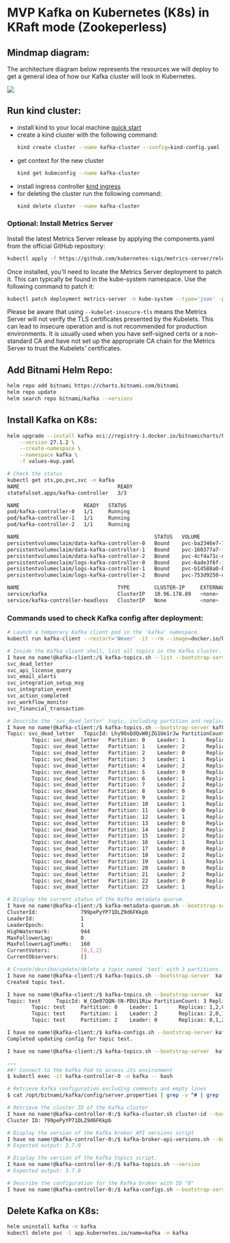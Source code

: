 # MVP Kafka on Kubernetes (K8s) in KRaft mode (Zookeperless)

## Mindmap diagram:
The architecture diagram below represents the resources we will deploy to get a general idea of how our Kafka cluster will look in Kubernetes.

[![](https://mermaid.ink/img/pako:eNqlVVtvmzAU_iuW-woROBcN8rjsaZpUqdNemj649nGDcDCyId3U9r_PgPFCWEii8gDY3-UcX479hpnigFP8omm5Qz832wIhUz93zS3O62cImaxNBXqLG3AIU5FTVNA9mJIy6BkItUBoDuzxe0t5AH3IGDz1eP898ipsImH0z6I3iR67L1NFpZWUoMMI3SvuvaDgl2zjsW08to3HtucMydiQjA3JVYblgR272aYd8_2vr4jTiobjwT8NufEENz7hkgkuOeHOW65UL-ZyDosJ7mkOywkumVpUtx1QGIbdJJ0D5kMg9kB8DlgMAeIBcg5Y_j87u-MbyrsrjcGczUZdO6BcgjEdMrPimau1mVSMyjSJErvT3vsRXh0r_nSs-OpY5NOx3CS7JfdlwiQ1ZgMC5V8MEpmU6d2crBgsA2MD5ZDeCSHcf_ia8WqXLsrf64HUH03OQAjGougGA9MdXF6eJDfJX5XOQTt1FDGWJDeoS8WddLVizNOvktoF63Ne2ecmqVM22V4O6rVHW8XN2voUiwK3u4K-nuwQj1htWQdtqbZv0vSscYD3oPc04_aiemvYW1ztYG_vm9T-chC0llVzhn5YKq0r9fCnYDitdA0Brkt73sEmo_a83eNUUGl87zeeVUr7TmibP7obsb0YP_4CDE1MZg?type=png)](https://mermaid.live/edit#pako:eNqlVVtvmzAU_iuW-woROBcN8rjsaZpUqdNemj649nGDcDCyId3U9r_PgPFCWEii8gDY3-UcX479hpnigFP8omm5Qz832wIhUz93zS3O62cImaxNBXqLG3AIU5FTVNA9mJIy6BkItUBoDuzxe0t5AH3IGDz1eP898ipsImH0z6I3iR67L1NFpZWUoMMI3SvuvaDgl2zjsW08to3HtucMydiQjA3JVYblgR272aYd8_2vr4jTiobjwT8NufEENz7hkgkuOeHOW65UL-ZyDosJ7mkOywkumVpUtx1QGIbdJJ0D5kMg9kB8DlgMAeIBcg5Y_j87u-MbyrsrjcGczUZdO6BcgjEdMrPimau1mVSMyjSJErvT3vsRXh0r_nSs-OpY5NOx3CS7JfdlwiQ1ZgMC5V8MEpmU6d2crBgsA2MD5ZDeCSHcf_ia8WqXLsrf64HUH03OQAjGougGA9MdXF6eJDfJX5XOQTt1FDGWJDeoS8WddLVizNOvktoF63Ne2ecmqVM22V4O6rVHW8XN2voUiwK3u4K-nuwQj1htWQdtqbZv0vSscYD3oPc04_aiemvYW1ztYG_vm9T-chC0llVzhn5YKq0r9fCnYDitdA0Brkt73sEmo_a83eNUUGl87zeeVUr7TmibP7obsb0YP_4CDE1MZg)


## Run kind cluster:
- install kind to your local machine [quick start](https://kind.sigs.k8s.io/docs/user/quick-start/#installation)
- create a kind cluster with the following command:
    ```bash
    kind create cluster --name kafka-cluster --config=kind-config.yaml 
    ``` 
- get context for the new cluster
    ```bash
    kind get kubeconfig --name kafka-cluster
    ```
- install ingress controller [kind ingress](https://kind.sigs.k8s.io/docs/user/ingress)
- for deleting the cluster run the following command:
    ```bash
    kind delete cluster --name kafka-cluster
    ```
### Optional: Install Metrics Server
Install the latest Metrics Server release by applying the components.yaml from the official GitHub repository:
```bash
kubectl apply -f https://github.com/kubernetes-sigs/metrics-server/releases/latest/download/components.yaml
```

Once installed, you'll need to locate the Metrics Server deployment to patch it. This can typically be found in the kube-system namespace. Use the following command to patch it:

```bash
kubectl patch deployment metrics-server -n kube-system --type='json' -p='[{"op": "add", "path": "/spec/template/spec/containers/0/args/-", "value": "--kubelet-insecure-tls"}]'
```
Please be aware that using `--kubelet-insecure-tls` means the Metrics Server will not verify the TLS certificates presented by the Kubelets. This can lead to insecure operation and is not recommended for production environments. It is usually used when you have self-signed certs or a non-standard CA and have not set up the appropriate CA chain for the Metrics Server to trust the Kubelets' certificates.

## Add Bitnami Helm Repo:
```bash
helm repo add bitnami https://charts.bitnami.com/bitnami
helm repo update
helm search repo bitnami/kafka --versions
```

## Install Kafka on K8s:
```bash
helm upgrade --install kafka oci://registry-1.docker.io/bitnamicharts/kafka \
    --version 27.1.2 \
    --create-namespace \
    --namespace kafka \
    -f values-mvp.yaml

# Check the status
kubectl get sts,po,pvc,svc -n kafka
NAME                                READY
statefulset.apps/kafka-controller   3/3

NAME                     READY   STATUS
pod/kafka-controller-0   1/1     Running
pod/kafka-controller-1   1/1     Running
pod/kafka-controller-2   1/1     Running

NAME                                            STATUS   VOLUME                                     CAPACITY
persistentvolumeclaim/data-kafka-controller-0   Bound    pvc-ba2346e7-7b36-481a-839f-f54165de3ac3   2Gi
persistentvolumeclaim/data-kafka-controller-1   Bound    pvc-160377a7-fc35-454f-8e66-b3ede95c0045   2Gi
persistentvolumeclaim/data-kafka-controller-2   Bound    pvc-4cf4a71c-db6f-45f9-a025-078f79350b59   2Gi
persistentvolumeclaim/logs-kafka-controller-0   Bound    pvc-6ade3f6f-1fa0-4add-91b8-364c499633a3   2Gi
persistentvolumeclaim/logs-kafka-controller-1   Bound    pvc-b14588a0-bc8e-40ae-a9ae-b58a79669ad8   2Gi
persistentvolumeclaim/logs-kafka-controller-2   Bound    pvc-753d9250-db69-4e8a-b4f6-4e82a06636cc   2Gi

NAME                                TYPE        CLUSTER-IP     EXTERNAL-IP   PORT(S)
service/kafka                       ClusterIP   10.96.178.89   <none>        9092/TCP
service/kafka-controller-headless   ClusterIP   None           <none>        9094/TCP,9092/TCP,9093/TCP
```

### Commands used to check Kafka config after deployment:
```bash
# Launch a temporary Kafka client pod in the 'kafka' namespace.
kubectl run kafka-client --restart='Never' -it --rm --image=docker.io/bitnami/kafka:3.7.0-debian-12-r0 --namespace kafka --command -- bash

# Inside the Kafka client shell, list all topics in the Kafka cluster.
I have no name!@kafka-client:/$ kafka-topics.sh --list --bootstrap-server kafka.kafka.svc.cluster.local:9092
svc_dead_letter
svc_api_license_query
svc_email_alerts
svc_integration_setup_msg
svc_integration_event
svc_action_completed
svc_workflow_monitor
svc_financial_transaction

# Describe the 'svc_dead_letter' topic, including partition and replication details.
I have no name!@kafka-client:/$ kafka-topics.sh --bootstrap-server kafka.kafka.svc.cluster.local:9092 --topic svc_dead_letter --describe
Topic: svc_dead_letter   TopicId: Lhy9OsQdQvW0jZG1Ue1rJw PartitionCount: 24 ReplicationFactor: 3 Configs: min.insync.replicas=2,flush.ms=1000,retention.ms=2592000000,flush.messages=10000,max.message.bytes=1048588,retention.bytes=-1
        Topic: svc_dead_letter   Partition: 0    Leader: 1       Replicas: 1,2,0 Isr: 1,2,0
        Topic: svc_dead_letter   Partition: 1    Leader: 2       Replicas: 2,0,1 Isr: 2,0,1
        Topic: svc_dead_letter   Partition: 2    Leader: 0       Replicas: 0,1,2 Isr: 0,1,2
        Topic: svc_dead_letter   Partition: 3    Leader: 1       Replicas: 1,2,0 Isr: 1,2,0
        Topic: svc_dead_letter   Partition: 4    Leader: 2       Replicas: 2,0,1 Isr: 2,0,1
        Topic: svc_dead_letter   Partition: 5    Leader: 0       Replicas: 0,1,2 Isr: 0,1,2
        Topic: svc_dead_letter   Partition: 6    Leader: 1       Replicas: 1,2,0 Isr: 1,2,0
        Topic: svc_dead_letter   Partition: 7    Leader: 2       Replicas: 2,0,1 Isr: 2,0,1
        Topic: svc_dead_letter   Partition: 8    Leader: 0       Replicas: 0,1,2 Isr: 0,1,2
        Topic: svc_dead_letter   Partition: 9    Leader: 2       Replicas: 2,1,0 Isr: 2,1,0
        Topic: svc_dead_letter   Partition: 10   Leader: 1       Replicas: 1,0,2 Isr: 1,0,2
        Topic: svc_dead_letter   Partition: 11   Leader: 0       Replicas: 0,2,1 Isr: 0,2,1
        Topic: svc_dead_letter   Partition: 12   Leader: 1       Replicas: 1,0,2 Isr: 1,0,2
        Topic: svc_dead_letter   Partition: 13   Leader: 0       Replicas: 0,2,1 Isr: 0,2,1
        Topic: svc_dead_letter   Partition: 14   Leader: 2       Replicas: 2,1,0 Isr: 2,1,0
        Topic: svc_dead_letter   Partition: 15   Leader: 2       Replicas: 2,1,0 Isr: 2,1,0
        Topic: svc_dead_letter   Partition: 16   Leader: 1       Replicas: 1,0,2 Isr: 1,0,2
        Topic: svc_dead_letter   Partition: 17   Leader: 0       Replicas: 0,2,1 Isr: 0,2,1
        Topic: svc_dead_letter   Partition: 18   Leader: 2       Replicas: 2,1,0 Isr: 2,1,0
        Topic: svc_dead_letter   Partition: 19   Leader: 1       Replicas: 1,0,2 Isr: 1,0,2
        Topic: svc_dead_letter   Partition: 20   Leader: 0       Replicas: 0,2,1 Isr: 0,2,1
        Topic: svc_dead_letter   Partition: 21   Leader: 2       Replicas: 2,0,1 Isr: 2,0,1
        Topic: svc_dead_letter   Partition: 22   Leader: 0       Replicas: 0,1,2 Isr: 0,1,2
        Topic: svc_dead_letter   Partition: 23   Leader: 1       Replicas: 1,2,0 Isr: 1,2,0

# Display the current status of the Kafka metadata quorum.
I have no name!@kafka-client:/$ kafka-metadata-quorum.sh --bootstrap-server kafka.kafka.svc.cluster.local:9092 describe --status
ClusterId:              799pePyYP71DLZ9d6FKkpb
LeaderId:               1
LeaderEpoch:            1
HighWatermark:          944
MaxFollowerLag:         0
MaxFollowerLagTimeMs:   160
CurrentVoters:          [0,1,2]
CurrentObservers:       []

# Create/desribe/update/delete a topic named 'test' with 3 partitions.
I have no name!@kafka-client:/$ kafka-topics.sh --bootstrap-server  kafka.kafka.svc.cluster.local:9092 --topic test --create --partitions 3
Created topic test.

I have no name!@kafka-client:/$ kafka-topics.sh --bootstrap-server  kafka.kafka.svc.cluster.local:9092 --topic test --describe
Topic: test     TopicId: W_CQe07QQN-tN-PDUi1Riw PartitionCount: 3 ReplicationFactor: 3 Configs: min.insync.replicas=2,flush.ms=1000,flush.messages=10000,max.message.bytes=1048588,retention.bytes=-1
        Topic: test     Partition: 0    Leader: 1       Replicas: 1,2,0 Isr: 1,2,0
        Topic: test     Partition: 1    Leader: 2       Replicas: 2,0,1 Isr: 2,0,1
        Topic: test     Partition: 2    Leader: 0       Replicas: 0,1,2 Isr: 0,1,2

I have no name!@kafka-client:/$ kafka-configs.sh --bootstrap-server kafka.kafka.svc.cluster.local:9092 --entity-type topics --entity-name test --alter --add-config retention.ms=5184000000
Completed updating config for topic test.

I have no name!@kafka-client:/$ kafka-topics.sh --bootstrap-server  kafka.kafka.svc.cluster.local:9092 --topic test --delete

---
##! Connect to the Kafka Pod to access its environment
$ kubectl exec -it kafka-controller-0 -n kafka -- bash

# Retrieve Kafka configuration excluding comments and empty lines
$ cat /opt/bitnami/kafka/config/server.properties | grep -v ^# | grep -v ^$

# Retrieve the cluster ID of the Kafka cluster
I have no name!@kafka-controller-0:/$ kafka-cluster.sh cluster-id --bootstrap-server localhost:9092
Cluster ID: 799pePyYP71DLZ9d6FKkpb

# Display the version of the Kafka broker API versions script
I have no name!@kafka-controller-0:/$ kafka-broker-api-versions.sh --bootstrap-server localhost:9092 --version
# Expected output: 3.7.0

# Display the version of the Kafka topics script.
I have no name!@kafka-controller-0:/$ kafka-topics.sh --version
# Expected output: 3.7.0

# Describe the configuration for the Kafka broker with ID "0"
I have no name!@kafka-controller-0:/$ kafka-configs.sh --bootstrap-server localhost:9092 --entity-type brokers --entity-name 0 --describe
```

## Delete Kafka on K8s:
```bash
helm uninstall kafka -n kafka
kubectl delete pvc -l app.kubernetes.io/name=kafka -n kafka
```